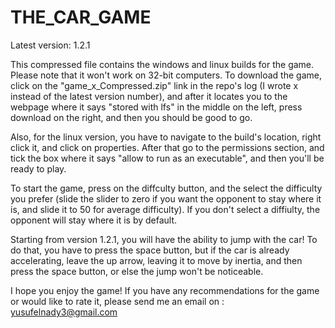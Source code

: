 # THE_CAR_GAME

Latest version: 1.2.1

This compressed file contains the windows and linux builds for the game. Please note that it won't work on 32-bit computers. 
To download the game, click on the "game_x_Compressed.zip" link in the repo's log (I wrote x instead of the latest version number), 
and after it locates you to the webpage where it says "stored with lfs" in the middle on the left, press download on the right, and 
then you should be good to go.

Also, for the linux version, you have to navigate to the build's location, right click it, and click on properties. After that 
go to the permissions section, and tick the box where it says "allow to run as an executable", and then you'll be ready to play.

To start the game, press on the diffculty button, and the select the difficulty you prefer (slide the slider to zero if you want 
the opponent to stay where it is, and slide it to 50 for average difficulty). If you don't select a diffiulty, the opponent will 
stay where it is by default.

Starting from version 1.2.1, you will have the ability to jump with the car! To do that, you have to press the space button, but if 
the car is already accelerating, leave the up arrow, leaving it to move by inertia, and then press the space button, or else the 
jump won't be noticeable.

I hope you enjoy the game! If you have any recommendations for the game or would like to rate it, please send me an email on :
yusufelnady3@gmail.com
